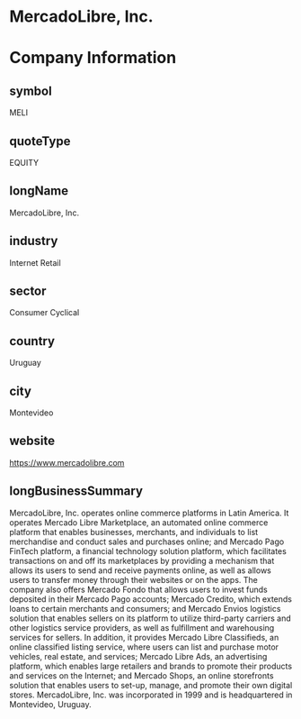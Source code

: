 
MercadoLibre, Inc.
==================

# Company Information

## symbol


MELI


## quoteType


EQUITY


## longName


MercadoLibre, Inc.


## industry


Internet Retail


## sector


Consumer Cyclical


## country


Uruguay


## city


Montevideo


## website


https://www.mercadolibre.com


## longBusinessSummary


MercadoLibre, Inc. operates online commerce platforms in Latin America. It operates Mercado Libre Marketplace, an automated online commerce platform that enables businesses, merchants, and individuals to list merchandise and conduct sales and purchases online; and Mercado Pago FinTech platform, a financial technology solution platform, which facilitates transactions on and off its marketplaces by providing a mechanism that allows its users to send and receive payments online, as well as allows users to transfer money through their websites or on the apps. The company also offers Mercado Fondo that allows users to invest funds deposited in their Mercado Pago accounts; Mercado Credito, which extends loans to certain merchants and consumers; and Mercado Envios logistics solution that enables sellers on its platform to utilize third-party carriers and other logistics service providers, as well as fulfillment and warehousing services for sellers. In addition, it provides Mercado Libre Classifieds, an online classified listing service, where users can list and purchase motor vehicles, real estate, and services; Mercado Libre Ads, an advertising platform, which enables large retailers and brands to promote their products and services on the Internet; and Mercado Shops, an online storefronts solution that enables users to set-up, manage, and promote their own digital stores. MercadoLibre, Inc. was incorporated in 1999 and is headquartered in Montevideo, Uruguay.

